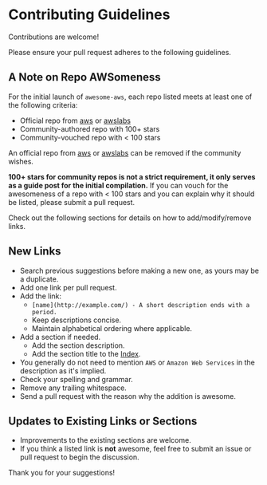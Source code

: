 # Contributing Guidelines

Contributions are welcome!

Please ensure your pull request adheres to the following guidelines.

## A Note on Repo AWSomeness

For the initial launch of `awesome-aws`, each repo listed meets at least one of the following criteria:

* Official repo from [aws](https://github.com/aws) or [awslabs](https://github.com/awslabs)
* Community-authored repo with 100+ stars
* Community-vouched repo with < 100 stars

An official repo from [aws](https://github.com/aws) or [awslabs](https://github.com/awslabs) can be removed if the community wishes.

**100+ stars for community repos is not a strict requirement, it only serves as a guide post for the initial compilation.**  If you can vouch for the awesomeness of a repo with < 100 stars and you can explain why it should be listed, please submit a pull request.

Check out the following sections for details on how to add/modify/remove links.

## New Links

* Search previous suggestions before making a new one, as yours may be a duplicate.
* Add one link per pull request.
* Add the link:
    * `[name](http://example.com/) - A short description ends with a period.`
    * Keep descriptions concise.
    * Maintain alphabetical ordering where applicable.
* Add a section if needed.
    * Add the section description.
    * Add the section title to the [Index](https://github.com/donnemartin/awesome-aws#index).
* You generally do not need to mention `AWS` or `Amazon Web Services` in the description as it's implied.
* Check your spelling and grammar.
* Remove any trailing whitespace.
* Send a pull request with the reason why the addition is awesome.

## Updates to Existing Links or Sections

* Improvements to the existing sections are welcome.
* If you think a listed link is **not** awesome, feel free to submit an issue or pull request to begin the discussion.

Thank you for your suggestions!
